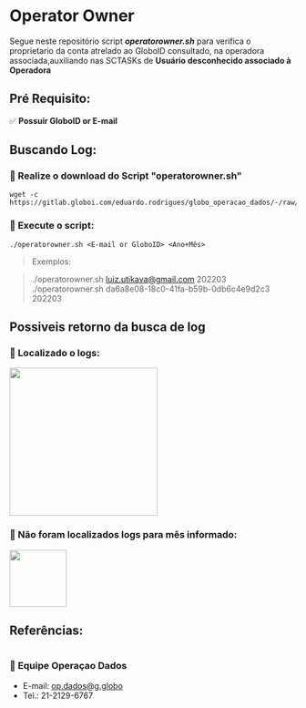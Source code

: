 # Operator Owner

Segue neste repositório script ***operatorowner.sh***  para verifica o proprietario da conta atrelado ao GloboID consultado, na operadora associada,auxiliando nas SCTASKs de **Usuário desconhecido associado à Operadora** 

## Pré Requisito:

✅ **Possuir GloboID or E-mail**
      
## Buscando Log: 

### 📌 Realize o download do Script "operatorowner.sh"

    wget -c https://gitlab.globoi.com/eduardo.rodrigues/globo_operacao_dados/-/raw/master/Operator%20Owner/operatorowner.sh

### 📌 Execute o script:
    ./operatorowner.sh <E-mail or GloboID> <Ano+Mês>

>Exemplos:

>./operatorowner.sh luiz.utikava@gmail.com 202203       
>./operatorowner.sh da6a8e08-18c0-41fa-b59b-0db6c4e9d2c3 202203    

## Possiveis retorno da busca de log

### 📌 Localizado o logs:

<img src="https://gitlab.globoi.com/eduardo.rodrigues/globo_operacao_dados/-/raw/master/operatorowner/01.png" height="260">

### 📌 Não foram localizados logs para mês informado:

<img src="https://gitlab.globoi.com/eduardo.rodrigues/globo_operacao_dados/-/raw/master/operatorowner/02.png" height="100">

## Referências:
 

#
### 🔨 Equipe Operaçao Dados
- E-mail: op.dados@g.globo
- Tel.: 21-2129-6767
#
